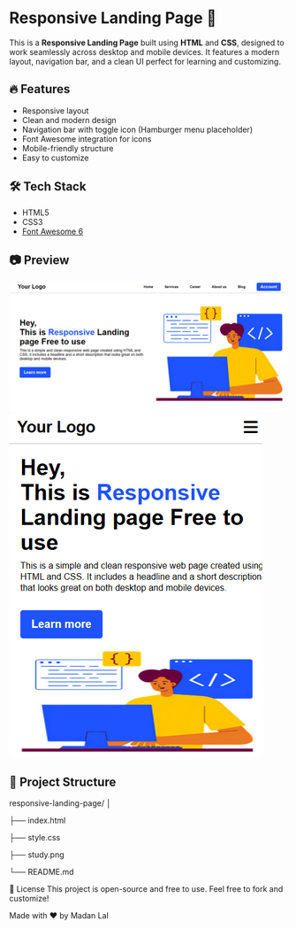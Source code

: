 # Responsive Landing Page 🚀

This is a **Responsive Landing Page** built using **HTML** and **CSS**, designed to work seamlessly across desktop and mobile devices. It features a modern layout, navigation bar, and a clean UI perfect for learning and customizing.

## 🔥 Features

- Responsive layout
- Clean and modern design
- Navigation bar with toggle icon (Hamburger menu placeholder)
- Font Awesome integration for icons
- Mobile-friendly structure
- Easy to customize

## 🛠️ Tech Stack

- HTML5
- CSS3
- [Font Awesome 6](https://fontawesome.com/v6/docs)

## 📷 Preview

![Landing page](./preview.PNG)
![Mobile first view ](./preview1.PNG)


## 📁 Project Structure
responsive-landing-page/
│

├── index.html

├── style.css

├── study.png

└── README.md

📄 License
This project is open-source and free to use. Feel free to fork and customize!

Made with ❤️ by Madan Lal



